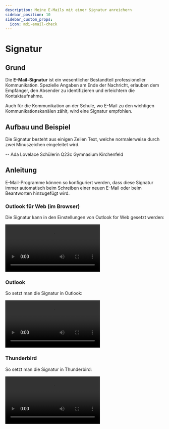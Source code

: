 ```yaml
---
description: Meine E-Mails mit einer Signatur anreichern
sidebar_position: 10
sidebar_custom_props:
  icon: mdi-email-check
---
```


# Signatur



## Grund

Die **E-Mail-Signatur** ist ein wesentlicher Bestandteil professioneller Kommunikation. Spezielle Angaben am Ende der Nachricht, erlauben dem Empfänger, den Absender zu identifizieren und erleichtern die Kontaktaufnahme.

Auch für die Kommunikation an der Schule, wo E-Mail zu den wichtigen Kommunikationskanälen zählt, wird eine Signatur empfohlen.

## Aufbau und Beispiel

Die Signatur besteht aus einigen Zeilen Text, welche normalerweise durch zwei Minuszeichen eingeleitet wird.

<BrowserBox>

-\-
Ada Lovelace
Schülerin Q23c
Gymnasium Kirchenfeld

</BrowserBox>

## Anleitung

E-Mail-Programme können so konfiguriert werden, dass diese Signatur immer automatisch beim Schreiben einer neuen E-Mail oder beim Beantworten hinzugefügt wird.

### Outlook für Web (im Browser)
Die Signatur kann in den Einstellungen von Outlook for Web gesetzt werden:

<vue-plyr>
  <video controls>
    <source src="./images/AnleitungSignaturWebmail.mp4" type="video/mp4"/>
  </video>
</vue-plyr>


### Outlook
So setzt man die Signatur in Outlook:

<vue-plyr>
  <video controls>
    <source src="./images/AnleitungSignaturOutlook.mp4" type="video/mp4"/>
  </video>
</vue-plyr>


### Thunderbird
So setzt man die Signatur in Thunderbird:

<vue-plyr>
  <video controls>
    <source src="./images/AnleitungSignaturThunderbird.mp4" type="video/mp4"/>
  </video>
</vue-plyr>